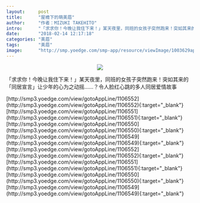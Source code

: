 ```yaml
---
layout:     post
title:      "屋檐下的萌美眉"
author:     "作者：MIZUKI TAKEHITO"
intro:      "「求求你！今晚让我住下来！」某天夜里，同班的女孩子突然跑来！突如其来的「同居宣言」让少年的心为之动摇……？令人脸红心跳的多人同居爱情故事"
date:       "2018-02-14 12:17:18"
categories: "美眉"
tags:       "美眉"
image:      "http://smp.yoedge.com/smp-app/resource/viewImage/1003629appline.png"
---
```

<div style="text-align: center">
<p><img src="http://smp.yoedge.com/smp-app/resource/viewImage/1003629appline.png"/></p>
</div>
<p class="post-meta">
<span>「求求你！今晚让我住下来！」某天夜里，同班的女孩子突然跑来！突如其来的「同居宣言」让少年的心为之动摇……？令人脸红心跳的多人同居爱情故事</span>
</p>
[http://smp3.yoedge.com/view/gotoAppLine/1106552](http://smp3.yoedge.com/view/gotoAppLine/1106552){:target="_blank"}
[http://smp3.yoedge.com/view/gotoAppLine/1106551](http://smp3.yoedge.com/view/gotoAppLine/1106551){:target="_blank"}
[http://smp3.yoedge.com/view/gotoAppLine/1106550](http://smp3.yoedge.com/view/gotoAppLine/1106550){:target="_blank"}
[http://smp3.yoedge.com/view/gotoAppLine/1106549](http://smp3.yoedge.com/view/gotoAppLine/1106549){:target="_blank"}
[http://smp3.yoedge.com/view/gotoAppLine/1106552](http://smp3.yoedge.com/view/gotoAppLine/1106552){:target="_blank"}
[http://smp3.yoedge.com/view/gotoAppLine/1106551](http://smp3.yoedge.com/view/gotoAppLine/1106551){:target="_blank"}
[http://smp3.yoedge.com/view/gotoAppLine/1106550](http://smp3.yoedge.com/view/gotoAppLine/1106550){:target="_blank"}
[http://smp3.yoedge.com/view/gotoAppLine/1106549](http://smp3.yoedge.com/view/gotoAppLine/1106549){:target="_blank"}


